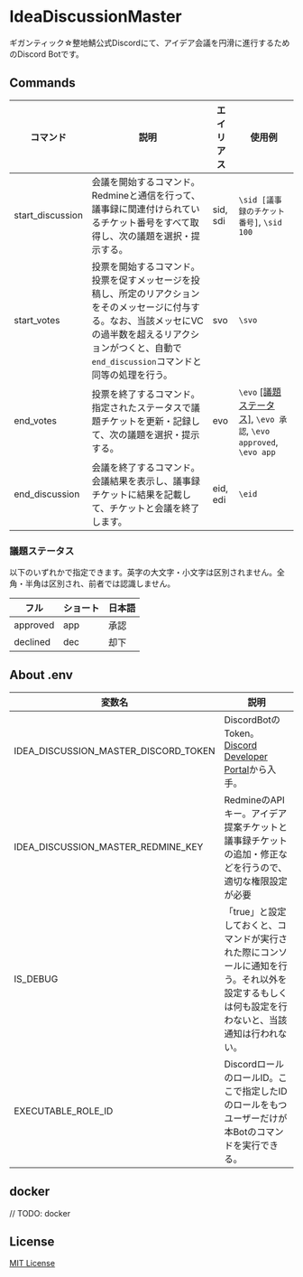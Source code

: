 # IdeaDiscussionMaster
ギガンティック☆整地鯖公式Discordにて、アイデア会議を円滑に進行するためのDiscord Botです。

## Commands

|コマンド|説明|エイリアス|使用例|
|---|---|---|---|
|start_discussion|会議を開始するコマンド。Redmineと通信を行って、議事録に関連付けられているチケット番号をすべて取得し、次の議題を選択・提示する。|sid, sdi|`\sid [議事録のチケット番号]`, `\sid 100`|
|start_votes|投票を開始するコマンド。投票を促すメッセージを投稿し、所定のリアクションをそのメッセージに付与する。なお、当該メッセにVCの過半数を超えるリアクションがつくと、自動で`end_discussion`コマンドと同等の処理を行う。|svo|`\svo`|
|end_votes|投票を終了するコマンド。指定されたステータスで議題チケットを更新・記録して、次の議題を選択・提示する。|evo|`\evo` [[議題ステータス]](#議題ステータス), `\evo 承認`, `\evo approved`, `\evo app`|
|end_discussion|会議を終了するコマンド。会議結果を表示し、議事録チケットに結果を記載して、チケットと会議を終了します。|eid, edi|`\eid`|

### 議題ステータス

以下のいずれかで指定できます。英字の大文字・小文字は区別されません。全角・半角は区別され、前者では認識しません。

|フル|ショート|日本語|
|---|---|---|
|approved|app|承認|
|declined|dec|却下|

## About .env

|変数名|説明|
|---|---|
|IDEA_DISCUSSION_MASTER_DISCORD_TOKEN|DiscordBotのToken。[Discord Developer Portal](https://discord.com/developers/docs)から入手。|
|IDEA_DISCUSSION_MASTER_REDMINE_KEY|RedmineのAPIキー。アイデア提案チケットと議事録チケットの追加・修正などを行うので、適切な権限設定が必要|
|IS_DEBUG|「true」と設定しておくと、コマンドが実行された際にコンソールに通知を行う。それ以外を設定するもしくは何も設定を行わないと、当該通知は行われない。|
|EXECUTABLE_ROLE_ID|DiscordロールのロールID。ここで指定したIDのロールをもつユーザーだけが本Botのコマンドを実行できる。|

## docker

// TODO: docker

## License

[MIT License](./LICENSE)
